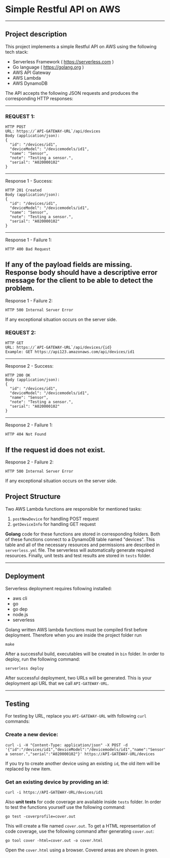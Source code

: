 # Simple Restful API on AWS
---
## Project description
This project implements a simple Restful API on AWS using the following tech stack:

 * Serverless Framework ( https://serverless.com ) 
 * Go language ( https://golang.org )
 * AWS API Gateway
 * AWS Lambda
 * AWS DynamoDB


The API accepts the following JSON requests and produces the corresponding HTTP responses:

---
### REQUEST 1:
```
HTTP POST
URL: https://`API-GATEWAY-URL`/api/devices
Body (application/json):
{
  "id": "/devices/id1",
  "deviceModel": "/devicemodels/id1",
  "name": "Sensor",
  "note": "Testing a sensor.",
  "serial": "A020000102"
}
```
---
Response 1 - Success:
```
HTTP 201 Created
Body (application/json):
{
  "id": "/devices/id1",
  "deviceModel": "/devicemodels/id1",
  "name": "Sensor",
  "note": "Testing a sensor.",
  "serial": "A020000102"
}
```
---
Response 1 - Failure 1:
```
HTTP 400 Bad Request
```
If any of the payload fields are missing. Response body should
 have a descriptive error message for the client to be able to
 detect the problem.
---
Response 1 - Failure 2:
```
HTTP 500 Internal Server Error
```
If any exceptional situation occurs on the server side.


### REQUEST 2:
```
HTTP GET
URL: https://`API-GATEWAY-URL`/api/devices/{id}
Example: GET https://api123.amazonaws.com/api/devices/id1
```
---
Response 2 - Success:
```
HTTP 200 OK
Body (application/json):
{
  "id": "/devices/id1",
  "deviceModel": "/devicemodels/id1",
  "name": "Sensor",
  "note": "Testing a sensor.",
  "serial": "A020000102"
}
```
---
Response 2 - Failure 1:
```
HTTP 404 Not Found
```
If the request id does not exist.
---
Response 2 - Failure 2:
```
HTTP 500 Internal Server Error
```
If any exceptional situation occurs on the server side.


## Project Structure
Two AWS Lambda functions are responsible for mentioned tasks:
 1. `postNewDevice` for handling POST request
 2. `getDeviceInfo` for handling GET request


**Golang** code for these functions are stored in corresponding folders. Both of these functions connect to a DynamoDB table named "devices". This table and all of the necessary resources and permissions are described in `serverless.yml` file. The serverless will automatically generate required resources. Finally, unit tests and test results are stored in `tests` folder.

---

## Deployment
Serverless deployment requires following installed:
 * aws cli
 * go
 * go dep
 * node.js
 * serverless


Golang written AWS lambda functions must be compiled first before deployment. Therefore when you are inside the project folder run
```
make
```
After a successful build, executables will be created in `bin` folder.
In order to deploy, run the following command:
```
serverless deploy
```
After successful deployment, two URLs will be generated. This is your deployment api URL that we call `API-GATEWAY-URL`.

---

## Testing
For testing by URL, replace you `API-GATEWAY-URL` with following `curl` commands:
### Create a new device:
```
curl -i -H "Content-Type: application/json" -X POST -d '{"id":"/devices/id1","deviceModel":"/devicemodels/id1","name":"Sensor","note":"Testing a sensor.","serial":"A020000102"}' https://API-GATEWAY-URL/devices
```
If you try to create another device using an existing `id`, the old item will be replaced by new item.

### Get an existing device by providing an id:
```
curl -i https://API-GATEWAY-URL/devices/id1
```
Also **unit tests** for code coverage are available inside `tests` folder. In order to test the functions yourself use the following command:
```
go test -coverprofile=cover.out
```
This will create a file named `cover.out`. To get a HTML representation of code coverage, use the following command after generating `cover.out`:
```
go tool cover -html=cover.out -o cover.html
```
Open the `cover.html` using a browser. Covered areas are shown in green.
